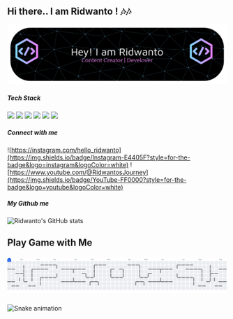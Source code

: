 ## Hi there.. I am Ridwanto ! 🎶🎶


![ridwantoday](img/github-header-banner.png)


##### Tech Stack 
<img src="https://img.shields.io/badge/HTML5-E34F26?style=for-the-badge&logo=html5&logoColor=white" /> <img src="https://img.shields.io/badge/CSS3-1572B6?style=for-the-badge&logo=css3&logoColor=white" /> <img src="https://img.shields.io/badge/JavaScript-323330?style=for-the-badge&logo=javascript&logoColor=F7DF1E" /> <img src="https://img.shields.io/badge/Bootstrap-563D7C?style=for-the-badge&logo=bootstrap&logoColor=white"/> <img src="https://img.shields.io/badge/Tailwind_CSS-38B2AC?style=for-the-badge&logo=tailwind-css&logoColor=white"/> <img src="https://img.shields.io/badge/jQuery-0769AD?style=for-the-badge&logo=jquery&logoColor=white"/>


##### Connect with me
![https://instagram.com/hello_ridwanto](https://img.shields.io/badge/Instagram-E4405F?style=for-the-badge&logo=instagram&logoColor=white) 
![https://www.youtube.com/@RidwantosJourney](https://img.shields.io/badge/YouTube-FF0000?style=for-the-badge&logo=youtube&logoColor=white)


##### My Github me

![Ridwanto's GitHub stats](https://github-readme-stats.vercel.app/api?username=Ridwantoday&show_icons=true&theme=radical)


<h2 align="left">Play Game with Me</h2>

###

<picture>
  <source media="(prefers-color-scheme: dark)" srcset="https://raw.githubusercontent.com/ridwantoday/ridwantoday/output/pacman-contribution-graph-dark.svg">
  <source media="(prefers-color-scheme: light)" srcset="https://raw.githubusercontent.com/ridwantoday/ridwantoday/output/pacman-contribution-graph.svg">
  <img alt="pacman contribution graph" src="https://raw.githubusercontent.com/ridwantoday/ridwantoday/output/pacman-contribution-graph.svg">
</picture>

###

<img src="https://raw.githubusercontent.com/ridwantoday/ridwantoday/output/snake.svg" alt="Snake animation" />

###